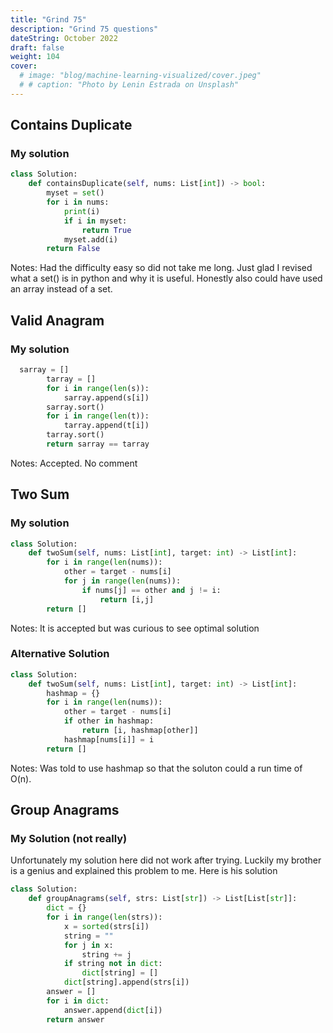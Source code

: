```yaml
---
title: "Grind 75"
description: "Grind 75 questions"
dateString: October 2022
draft: false
weight: 104
cover:
  # image: "blog/machine-learning-visualized/cover.jpeg"
  # # caption: "Photo by Lenin Estrada on Unsplash"
---
```


## Contains Duplicate

### My solution

```python
class Solution:
    def containsDuplicate(self, nums: List[int]) -> bool:
        myset = set()
        for i in nums:
            print(i)
            if i in myset:
                return True
            myset.add(i)
        return False
```

Notes:
Had the difficulty easy so did not take me long. Just glad I revised what a set() is in python and why it is useful. Honestly also could have used an array instead of a set.

## Valid Anagram

### My solution

```python
  sarray = []
        tarray = []
        for i in range(len(s)):
            sarray.append(s[i])
        sarray.sort()
        for i in range(len(t)):
            tarray.append(t[i])
        tarray.sort()
        return sarray == tarray
```

Notes: Accepted. No comment

## Two Sum

### My solution

```python
class Solution:
    def twoSum(self, nums: List[int], target: int) -> List[int]:
        for i in range(len(nums)):
            other = target - nums[i]
            for j in range(len(nums)):
                if nums[j] == other and j != i:
                    return [i,j]
        return []
```

Notes: It is accepted but was curious to see optimal solution

### Alternative Solution

```python
class Solution:
    def twoSum(self, nums: List[int], target: int) -> List[int]:
        hashmap = {}
        for i in range(len(nums)):
            other = target - nums[i]
            if other in hashmap:
                return [i, hashmap[other]]
            hashmap[nums[i]] = i
        return []
```

Notes: Was told to use hashmap so that the soluton could a run time of O(n).

## Group Anagrams

### My Solution (not really)

Unfortunately my solution here did not work after trying. Luckily my brother is a genius and explained this problem to me. Here is his solution

```python
class Solution:
    def groupAnagrams(self, strs: List[str]) -> List[List[str]]:
        dict = {}
        for i in range(len(strs)):
            x = sorted(strs[i])
            string = ""
            for j in x:
                string += j
            if string not in dict:
                dict[string] = []
            dict[string].append(strs[i])
        answer = []
        for i in dict:
            answer.append(dict[i])
        return answer
```
